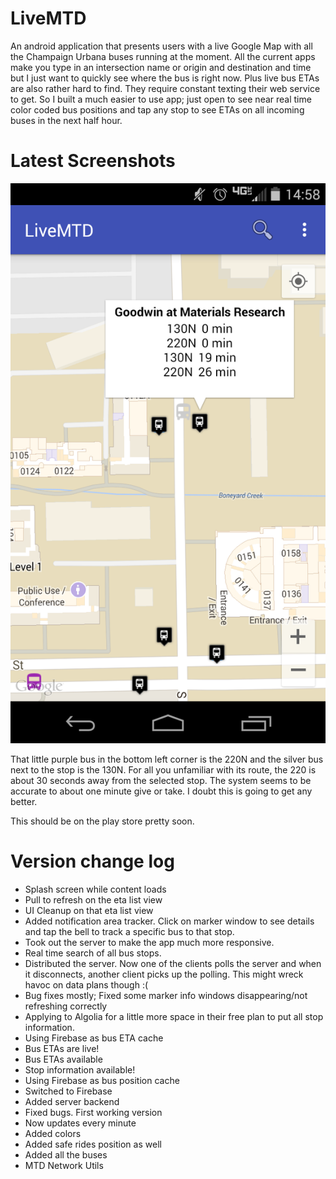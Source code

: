 LiveMTD
=======
An android application that presents users with a live Google Map with all the Champaign Urbana buses running at the moment.  All the current apps make you type in an intersection name or origin and destination and time but I just want to quickly see where the bus is right now.  Plus live bus ETAs are also rather hard to find.  They require constant texting their web service to get.  So I built a much easier to use app; just open to see near real time color coded bus positions and tap any stop to see ETAs on all incoming buses in the next half hour. 

Latest Screenshots
=======

![Screenshot](/LiveMTDScreenshot.png?raw=true "Live 22N position and ETAs")

That little purple bus in the bottom left corner is the 220N and the silver bus next to the stop is the 130N. For all you unfamiliar with its route, the 220 is about 30 seconds away from the selected stop.  The system seems to be accurate to about one minute give or take.  I doubt this is going to get any better.

This should be on the play store pretty soon.
 
Version change log
=======
- Splash screen while content loads
- Pull to refresh on the eta list view
- UI Cleanup on that eta list view
- Added notification area tracker.  Click on marker window to see details and tap the bell to track a specific bus to that stop.
- Took out the server to make the app much more responsive.
- Real time search of all bus stops.
- Distributed the server.  Now one of the clients polls the server and when it disconnects, another client picks up the polling.  This might wreck havoc on data plans though :(
- Bug fixes mostly; Fixed some marker info windows disappearing/not refreshing correctly
- Applying to Algolia for a little more space in their free plan to put all stop information.
- Using Firebase as bus ETA cache
- Bus ETAs are live!
- Bus ETAs available
- Stop information available! 
- Using Firebase as bus position cache
- Switched to Firebase
- Added server backend
- Fixed bugs.  First working version
- Now updates every minute
- Added colors
- Added safe rides position as well
- Added all the buses
- MTD Network Utils
